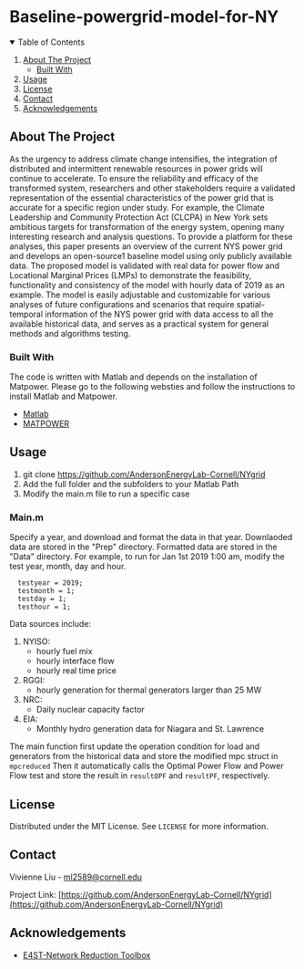 # Baseline-powergrid-model-for-NY




<!-- TABLE OF CONTENTS -->
<details open="open">
  <summary>Table of Contents</summary>
  <ol>
    <li>
      <a href="#about-the-project">About The Project</a>
      <ul>
        <li><a href="#built-with">Built With</a></li>
      </ul>
    </li>
    <li><a href="#usage">Usage</a></li>
    <li><a href="#license">License</a></li>
    <li><a href="#contact">Contact</a></li>
    <li><a href="#acknowledgements">Acknowledgements</a></li>
  </ol>
</details>



<!-- ABOUT THE PROJECT -->
## About The Project

As the urgency to address climate change intensifies, the integration of distributed and intermittent renewable resources in power grids will continue to accelerate. To ensure the reliability and efficacy of the transformed system, researchers and other stakeholders require a validated representation of the essential characteristics of the power grid that is accurate for a specific region under study. For example, the Climate Leadership and Community Protection Act (CLCPA) in New York sets ambitious targets for transformation of the energy system, opening many interesting research and analysis questions. To provide a platform for these analyses, this paper presents an overview of the current NYS power grid and develops an open-source1 baseline model using only publicly available data. The proposed model is validated with real data for power flow and Locational Marginal Prices (LMPs) to demonstrate the feasibility, functionality and consistency of the model with hourly data of 2019 as an example. The model is easily adjustable and customizable for various analyses of future configurations and scenarios that require spatial-temporal information of the NYS power grid with data access to all the available historical data, and serves as a practical system for general methods and algorithms testing.

### Built With
The code is written with Matlab and depends on the installation of Matpower. Please go to the following websties and follow the instructions to install Matlab and Matpower.
* [Matlab](https://www.mathworks.com/products/matlab.html)
* [MATPOWER](https://matpower.org/)



<!-- USAGE EXAMPLES -->
## Usage
1. git clone https://github.com/AndersonEnergyLab-Cornell/NYgrid
2. Add the full folder and the subfolders to your Matlab Path
3. Modify the main.m file to run a specific case


### Main.m
Specify a year, and download and format the data in that year. Downlaoded data are stored in the "Prep" directory. Formatted data are stored in the "Data" directory. For example, to run for Jan 1st 2019 1:00 am, modify the test year, month, day and hour.

      testyear = 2019;
      testmonth = 1;
      testday = 1;
      testhour = 1;
      
Data sources include:
1. NYISO: 
   - hourly fuel mix
   - hourly interface flow
   - hourly real time price
2. RGGI: 
   - hourly generation for thermal generators larger than 25 MW
3. NRC: 
   - Daily nuclear capacity factor
4. EIA: 
   - Monthly hydro generation data for Niagara and St. Lawrence
        
The main function first update the operation condition for load and generators from the historical data and store the modified mpc struct in `mpcreduced`
Then it automatically calls the Optimal Power Flow and Power Flow test and store the result in `resultOPF` and `resultPF`, respectively. 
        
        


<!-- LICENSE -->
## License

Distributed under the MIT License. See `LICENSE` for more information.



<!-- CONTACT -->
## Contact

Vivienne Liu - ml2589@cornell.edu

Project Link: [https://github.com/AndersonEnergyLab-Cornell/NYgrid](https://github.com/AndersonEnergyLab-Cornell/NYgrid)



<!-- ACKNOWLEDGEMENTS -->
## Acknowledgements
* [E4ST-Network Reduction Toolbox](https://e4st.com/network-reduction-toolbox/)






